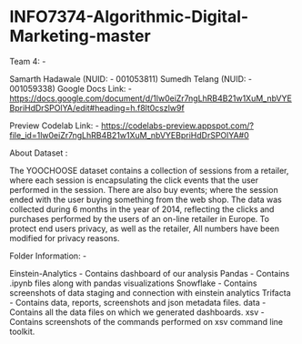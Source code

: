 # INFO7374-Algorithmic-Digital-Marketing-master


Team 4: -

Samarth Hadawale (NUID: - 001053811)
Sumedh Telang (NUID: - 001059338)
Google Docs Link: - https://docs.google.com/document/d/1lw0eiZr7ngLhRB4B21w1XuM_nbVYEBpriHdDrSPOlYA/edit#heading=h.f8lt0cszlw9f

Preview Codelab Link: - https://codelabs-preview.appspot.com/?file_id=1lw0eiZr7ngLhRB4B21w1XuM_nbVYEBpriHdDrSPOlYA#0

About Dataset :

The YOOCHOOSE dataset contains a collection of sessions from a retailer, where each session is encapsulating the click events that the user performed in the session.
There are also buy events; where the session ended with the user buying something from the web shop.
The data was collected during 6 months in the year of 2014, reflecting the clicks and purchases performed by the users of an on-line retailer in Europe.
To protect end users privacy, as well as the retailer,
All numbers have been modified for privacy reasons.

Folder Information: -

Einstein-Analytics - Contains dashboard of our analysis
Pandas - Contains .ipynb files along with pandas visualizations
Snowflake - Contains screenshots of data staging and connection with einstein analytics
Trifacta - Contains data, reports, screenshots and json metadata files.
data - Contains all the data files on which we generated dashboards.
xsv - Contains screenshots of the commands performed on xsv command line toolkit.
